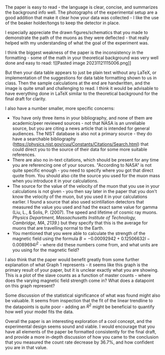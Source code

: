 


The paper is easy to read - the language is clear, concise, and summarizes the background info well. The photographs of the experimental setup are a good addition that make it clear how your data was collected - I like the use of the beaker holder/tongs to keep the detector in place. 

I especially appreciate the drawn figures/schematics that you made to demonstrate the path of the muons as they were deflected - that really helped with  my understanding of what the goal of the experiment was. 

I think the biggest weakness of the paper is the inconsistency in the formatting - some of the math in your theoretical background was very well done and easy to read:
![[Pasted image 20231121115006.png]]

But then your data table appears to just be plain text without any LaTeX, or implementation of the suggestions for data table formatting shown to us in class. Then the sample calculations at the end are handwritten, and the image is quite small and challenging to read. I think it would be advisable to have everything done in LaTeX similar to the theoretical background for the final draft for clarity. 

I also have a number smaller, more specific concerns:

- You have only three items in your bibliography, and none of them are academic/peer reviewed sources - not that NASA is an unreliable source, but you are citing a news article that is intended for general audiences. The NIST database is also not a primary source - they do have a searchable bibliography (https://physics.nist.gov/cuu/Constants/Citations/Search.html) that could direct you to the source of their data for some more suitable references.
- There are also no in-text citations, which should be present for any time you are referencing one of your sources. "According to NASA" is not quite specific enough - you need to specify where you got that direct quote from. You should also cite the source you used for the muon mass when you introduce it in your calculations. 
- The source for the value of the velocity of the muon that you use in your calculations is not given - you then say later in the paper that you don't know the velocity of the muon, but you used it in your calculations earlier. I found a source that also used scintillation detectors that measured the value you used and had the exact same value for gamma (Liu, L., & Solis, P. (2007). The speed and lifetime of cosmic ray muons. _Physics Department, Massachusetts Institute of Technology, Cambridge, MA_, _2139_.) but they specify that this is the average for muons that are travelling normal to the Earth.
- You mentioned that you were able to calculate the strength of the magnetic field using the formula $B=-0.00092942 +0.12506632I-0.0089694I^{2}$ - where did these numbers come from, and what units are you using for the magnetic field?


I also think that the paper would benefit greatly from some further explanation of what Graph 1 represents - it seems like this graph is the primary result of your paper, but it is unclear exactly what you are showing. This is a plot of the slave counts as a function of master counts - where does the varying magnetic field strength come in? What does a datapoint on this graph represent? 

Some discussion of the statistical significance of what was found might also be valuable. It seems from inspection that the fit of the linear trendline to the datapoints is quite poor - adding an $R^{2}$ might be beneficial to quantify how well your model fits the data. 

Overall the paper is an interesting exploration of a cool concept, and the experimental design seems sound and viable. I would encourage that you have all elements of the paper be formatted consistently for the final draft, and provide a more in-depth discussion of how you came to the conclusion that you measured the count rate decrease by $36.7\%$, and how confident you are in that value.